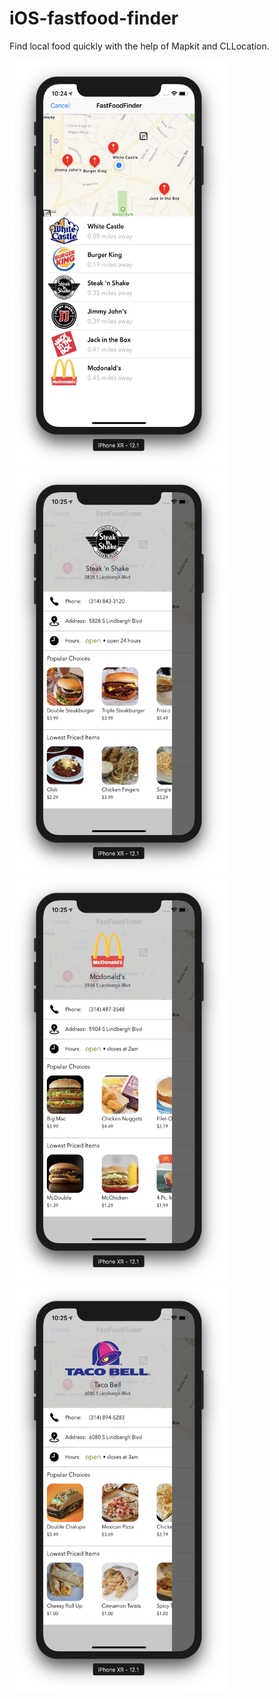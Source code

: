 # iOS-fastfood-finder
Find local food quickly with the help of Mapkit and CLLocation.

<img src="media/food4.png" width="350" height="650"><img src="media/food3.png" width="350" height="650"><img src="media/food2.png" width="350" height="650"><img src="media/food.png" width="350" height="650">
